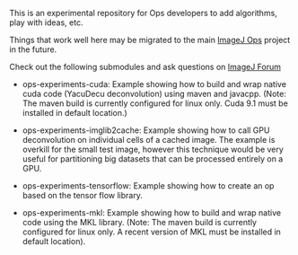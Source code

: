 This is an experimental repository for Ops developers
to add algorithms, play with ideas, etc.

Things that work well here may be migrated to the main [ImageJ
Ops](https://github.com/imagej/imagej-ops) project in the future.

Check out the following submodules and ask questions on [ImageJ Forum](http://forum.imagej.net/)

* ops-experiments-cuda: Example showing how to build and wrap native cuda code (YacuDecu deconvolution) using maven and javacpp.  (Note: The maven build is currently configured for linux only. Cuda 9.1 must be installed in default location.) 

* ops-experiments-imglib2cache: Example showing how to call GPU deconvolution on individual cells of a cached image.  The example is overkill for the small test image, however this technique would be very useful for partitioning big datasets that can be processed entirely on a GPU.  

* ops-experiments-tensorflow: Example showing how to create an op based on the tensor flow library. 

* ops-experiments-mkl: Example showing how to build and wrap native code using the MKL library. (Note: The maven build is currently configured for linux only. A recent version of MKL must be installed in default location). 
